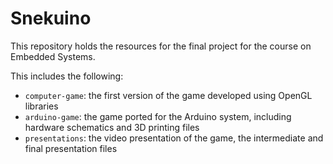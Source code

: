 # Snekuino

This repository holds the resources for the final project for the course on Embedded Systems.

This includes the following:
- `computer-game`: the first version of the game developed using OpenGL libraries
- `arduino-game`: the game ported for the Arduino system, including hardware schematics and 3D printing files
- `presentations`: the video presentation of the game, the intermediate and final presentation files
